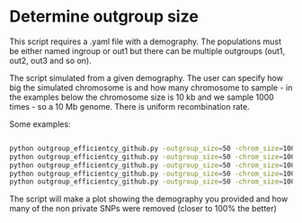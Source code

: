 # Determine outgroup size
This script requires a .yaml file with a demography. The populations must be either named ingroup or out1 but there can be multiple outgroups (out1, out2, out3 and so on). 

The script simulated from a given demography. The user can specify how big the simulated chromosome is and how many chromosome to sample - in the examples below the chromosome size is 10 kb and we sample 1000 times - so a 10 Mb genome. There is uniform recombination rate.

Some examples:

```bash

python outgroup_efficientcy_github.py -outgroup_size=50 -chrom_size=10000 -iterations=1000 -demography=Demography_a.yaml -outfile=panel_a_simpledemography.pdf
python outgroup_efficientcy_github.py -outgroup_size=50 -chrom_size=10000 -iterations=1000 -demography=Demography_b.yaml -outfile=panel_b_simpledemography_3pop.pdf
python outgroup_efficientcy_github.py -outgroup_size=50 -chrom_size=10000 -iterations=1000 -demography=Demography_c.yaml -outfile=panel_c_exponentialgrowth.pdf
python outgroup_efficientcy_github.py -outgroup_size=50 -chrom_size=10000 -iterations=1000 -demography=Demography_d.yaml -outfile=panel_d_exponentialgrowth_3pop.pdf
python outgroup_efficientcy_github.py -outgroup_size=50 -chrom_size=10000 -iterations=1000 -demography=Demography_e.yaml -outfile=panel_e_ideal.pdf

```

The script will make a plot showing the demography you provided and how many of the non private SNPs were removed (closer to 100% the better)
